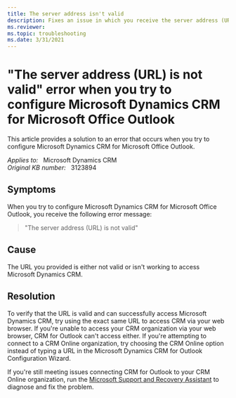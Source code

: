```yaml
---
title: The server address isn't valid
description: Fixes an issue in which you receive the server address (URL) is not valid when you try to configure Microsoft Dynamics CRM for Microsoft Office Outlook.
ms.reviewer: 
ms.topic: troubleshooting
ms.date: 3/31/2021
---
```

# "The server address (URL) is not valid" error when you try to configure Microsoft Dynamics CRM for Microsoft Office Outlook

This article provides a solution to an error that occurs when you try to configure Microsoft Dynamics CRM for Microsoft Office Outlook.

_Applies to:_ &nbsp; Microsoft Dynamics CRM  
_Original KB number:_ &nbsp; 3123894

## Symptoms

When you try to configure Microsoft Dynamics CRM for Microsoft Office Outlook, you receive the following error message:

> "The server address (URL) is not valid"

## Cause

The URL you provided is either not valid or isn't working to access Microsoft Dynamics CRM.

## Resolution

To verify that the URL is valid and can successfully access Microsoft Dynamics CRM, try using the exact same URL to access CRM via your web browser. If you're unable to access your CRM organization via your web browser, CRM for Outlook can't access either. If you're attempting to connect to a CRM Online organization, try choosing the CRM Online option instead of typing a URL in the Microsoft Dynamics CRM for Outlook Configuration Wizard.

If you're still meeting issues connecting CRM for Outlook to your CRM Online organization, run the [Microsoft Support and Recovery Assistant](/outlook/troubleshoot/performance/how-to-scan-outlook-by-using-microsoft-support-and-recovery-assistant) to diagnose and fix the problem.
